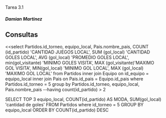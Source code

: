 Tarea 3.1

##### Damian Martinez

## Consultas

<<select Partidos.id_torneo, equipo_local, Pais.nombre_pais, COUNT (id_partido) 'CANTIDAD JUEGOS LOCAL', SUM (gol_local) 'CANTIDAD GOLES LOCAL',
AVG (gol_local) 'PROMEDIO GOLES LOCAL',
min(gol_visitante) 'MINIMO GOLES VISITA',
MAX (gol_visitante)'MAXIMO GOL VISITA',
MIN(gol_local) 'MINIMO GOL LOCAL',
MAX (gol_local) 'MAXIMO GOL LOCAL'
from Partidos
inner join Equipo on id_equipo = equipo_local
inner join Pais on Pais.id_pais = Equipo.id_pais
where Partidos.id_torneo = 5
group by Partidos.id_torneo, equipo_local, Pais.nombre_pais
--having count(id_partido) > 2 

SELECT TOP 3 equipo_local, COUNT(id_partido) AS MODA, SUM(gol_local) 'cantidad de goles'
FROM Partidos
where id_torneo = 5 
GROUP BY equipo_local
ORDER BY COUNT(id_partido) DESC

